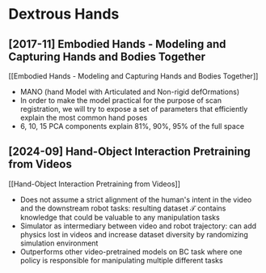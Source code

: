 # Dextrous Hands

## [2017-11] Embodied Hands - Modeling and Capturing Hands and Bodies Together

[[Embodied Hands - Modeling and Capturing Hands and Bodies Together]]
- MANO (hand Model with Articulated and Non-rigid defOrmations)
- In order to make the model practical for the purpose of scan registration, we will try to expose a set of parameters that efficiently explain the most common hand poses
- 6, 10, 15 PCA components explain 81%, 90%, 95% of the full space

## [2024-09] Hand-Object Interaction Pretraining from Videos

[[Hand-Object Interaction Pretraining from Videos]]
- Does not assume a strict alignment of the human's intent in the video and the downstream robot tasks: resulting dataset $\mathcal{T}$ contains knowledge that could be valuable to any manipulation tasks
- Simulator as intermediary between video and robot trajectory: can add physics lost in videos and increase dataset diversity by randomizing simulation environment
- Outperforms other video-pretrained models on BC task where one policy is responsible for manipulating multiple different tasks
